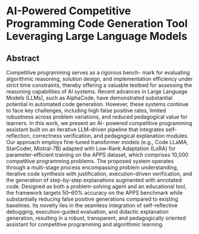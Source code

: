 # AI-Powered Competitive Programming Code Generation Tool Leveraging Large Language Models

## Abstract
Competitive programming serves as a rigorous bench- mark for evaluating algorithmic reasoning, solution design, and implementation efficiency under strict time constraints, thereby offering a valuable testbed for assessing the reasoning capabilities of AI systems. Recent advances in Large Language Models (LLMs), such as AlphaCode, have demonstrated substantial potential in automated code generation. However, these systems continue to face key challenges, including high false positive rates, limited robustness across problem variations, and reduced pedagogical value for learners. In this work, we present an AI- powered competitive programming assistant built on an iterative LLM-driven pipeline that integrates self-reflection, correctness verification, and pedagogical explanation modules. Our approach employs fine-tuned transformer models (e.g., Code LLaMA, StarCoder, Mistral-7B) adapted with Low-Rank Adaptation (LoRA) for parameter-efficient training on the APPS dataset, which comprises 10,000 competitive programming problems. The proposed system operates through a multi-stage process encompassing problem understanding, iterative code synthesis with justification, execution-driven verification, and the generation of step-by-step explanations augmented with annotated code. Designed as both a problem-solving agent and an educational tool, the framework targets 50–60% accuracy on the APPS benchmark while substantially reducing false positive generations compared to existing baselines. Its novelty lies in the seamless integration of self-reflective debugging, execution-guided evaluation, and didactic explanation generation, resulting in a robust, transparent, and pedagogically oriented assistant for competitive programming and algorithmic learning.
